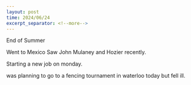 ```yaml
---
layout: post
time: 2024/06/24
excerpt_separator: <!--more-->
---
```


End of Summer

Went to Mexico
Saw John Mulaney and Hozier recently. 

Starting a new job on monday. 

was planning to go to a fencing tournament in waterloo today but fell ill. 






